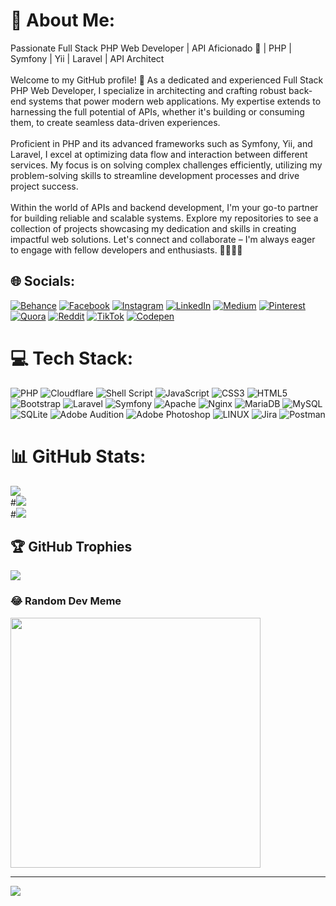 # 💫 About Me:
Passionate Full Stack PHP Web Developer | API Aficionado 🚀 | PHP | Symfony | Yii | Laravel | API Architect<br><br>Welcome to my GitHub profile! 🌟 As a dedicated and experienced Full Stack PHP Web Developer, I specialize in architecting and crafting robust back-end systems that power modern web applications. My expertise extends to harnessing the full potential of APIs, whether it's building or consuming them, to create seamless data-driven experiences.<br><br>Proficient in PHP and its advanced frameworks such as Symfony, Yii, and Laravel, I excel at optimizing data flow and interaction between different services. My focus is on solving complex challenges efficiently, utilizing my problem-solving skills to streamline development processes and drive project success.<br><br>Within the world of APIs and backend development, I'm your go-to partner for building reliable and scalable systems. Explore my repositories to see a collection of projects showcasing my dedication and skills in creating impactful web solutions. Let's connect and collaborate – I'm always eager to engage with fellow developers and enthusiasts. 👋🏼👨‍💻


## 🌐 Socials:
[![Behance](https://img.shields.io/badge/Behance-1769ff?logo=behance&logoColor=white)](https://behance.net/ibkhaleal) [![Facebook](https://img.shields.io/badge/Facebook-%231877F2.svg?logo=Facebook&logoColor=white)](https://facebook.com/ibkhaleal) [![Instagram](https://img.shields.io/badge/Instagram-%23E4405F.svg?logo=Instagram&logoColor=white)](https://instagram.com/ibkhaleal2) [![LinkedIn](https://img.shields.io/badge/LinkedIn-%230077B5.svg?logo=linkedin&logoColor=white)](https://linkedin.com/in/ibkhaleal) [![Medium](https://img.shields.io/badge/Medium-12100E?logo=medium&logoColor=white)](https://medium.com/@ibkhaleal) [![Pinterest](https://img.shields.io/badge/Pinterest-%23E60023.svg?logo=Pinterest&logoColor=white)](https://pinterest.com/ibkhaleal) [![Quora](https://img.shields.io/badge/Quora-%23B92B27.svg?logo=Quora&logoColor=white)](https://quora.com/profile/ibkhaleal) [![Reddit](https://img.shields.io/badge/Reddit-%23FF4500.svg?logo=Reddit&logoColor=white)](https://reddit.com/user/ibkhaleal) [![TikTok](https://img.shields.io/badge/TikTok-%23000000.svg?logo=TikTok&logoColor=white)](https://tiktok.com/@ibkhaleal) [![Codepen](https://img.shields.io/badge/Codepen-000000?style=for-the-badge&logo=codepen&logoColor=white)](https://codepen.io/ibkhaleal) 

# 💻 Tech Stack:
![PHP](https://img.shields.io/badge/php-%23777BB4.svg?style=plastic&logo=php&logoColor=white) ![Cloudflare](https://img.shields.io/badge/Cloudflare-F38020?style=plastic&logo=Cloudflare&logoColor=white) ![Shell Script](https://img.shields.io/badge/shell_script-%23121011.svg?style=plastic&logo=gnu-bash&logoColor=white) ![JavaScript](https://img.shields.io/badge/javascript-%23323330.svg?style=plastic&logo=javascript&logoColor=%23F7DF1E) ![CSS3](https://img.shields.io/badge/css3-%231572B6.svg?style=plastic&logo=css3&logoColor=white) ![HTML5](https://img.shields.io/badge/html5-%23E34F26.svg?style=plastic&logo=html5&logoColor=white) ![Bootstrap](https://img.shields.io/badge/bootstrap-%23563D7C.svg?style=plastic&logo=bootstrap&logoColor=white) ![Laravel](https://img.shields.io/badge/laravel-%23FF2D20.svg?style=plastic&logo=laravel&logoColor=white) ![Symfony](https://img.shields.io/badge/symfony-%23000000.svg?style=plastic&logo=symfony&logoColor=white) ![Apache](https://img.shields.io/badge/apache-%23D42029.svg?style=plastic&logo=apache&logoColor=white) ![Nginx](https://img.shields.io/badge/nginx-%23009639.svg?style=plastic&logo=nginx&logoColor=white) ![MariaDB](https://img.shields.io/badge/MariaDB-003545?style=plastic&logo=mariadb&logoColor=white) ![MySQL](https://img.shields.io/badge/mysql-%2300f.svg?style=plastic&logo=mysql&logoColor=white) ![SQLite](https://img.shields.io/badge/sqlite-%2307405e.svg?style=plastic&logo=sqlite&logoColor=white) ![Adobe Audition](https://img.shields.io/badge/Adobe%20Audition-9999FF.svg?style=plastic&logo=Adobe%20Audition&logoColor=white) ![Adobe Photoshop](https://img.shields.io/badge/adobephotoshop-%2331A8FF.svg?style=plastic&logo=adobephotoshop&logoColor=white) ![LINUX](https://img.shields.io/badge/Linux-FCC624?style=plastic&logo=linux&logoColor=black) ![Jira](https://img.shields.io/badge/jira-%230A0FFF.svg?style=plastic&logo=jira&logoColor=white) ![Postman](https://img.shields.io/badge/Postman-FF6C37?style=plastic&logo=postman&logoColor=white)
# 📊 GitHub Stats:
![](https://github-readme-stats.vercel.app/api?username=ibkhaleal&theme=blueberry&hide_border=false&include_all_commits=true&count_private=true)<br/>
#![](https://github-readme-streak-stats.herokuapp.com/?user=ibkhaleal&theme=blueberry&hide_border=false)<br/>
#![](https://github-readme-stats.vercel.app/api/top-langs/?#username=ibkhaleal&theme=blueberry&hide_border=false&include_all_commits=true&count_private=true&layout=compact)

## 🏆 GitHub Trophies
![](https://github-profile-trophy.vercel.app/?username=ibkhaleal&theme=discord&no-frame=false&no-bg=true&margin-w=4)

### 😂 Random Dev Meme
<img src='https://randommeme-five.vercel.app/' style="height: 400px;"/>

---
[![](https://visitcount.itsvg.in/api?id=ibkhaleal&icon=0&color=0)](https://visitcount.itsvg.in)

<!-- Proudly created with GPRM ( https://gprm.itsvg.in ) -->
